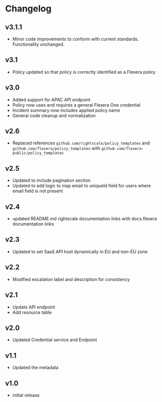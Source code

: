 # Changelog

## v3.1.1

- Minor code improvements to conform with current standards. Functionality unchanged.

## v3.1

- Policy updated so that policy is correctly identified as a Flexera policy

## v3.0

- Added support for APAC API endpoint
- Policy now uses and requires a general Flexera One credential
- Incident summary now includes applied policy name
- General code cleanup and normalization

## v2.6

- Replaced references `github.com/rightscale/policy_templates` and `github.com/flexera/policy_templates` with `github.com/flexera-public/policy_templates`

## v2.5

- Updated to include pagination section
- Updated to add logic to map email to uniqueId field for users where email field is not present

## v2.4

- updated README.md rightscale documentation links with docs.flexera documentation links

## v2.3

- Updated to set SaaS API host dynamically in EU and non-EU zone

## v2.2

- Modified escalation label and description for consistency

## v2.1

- Update API endpoint
- Add resource table

## v2.0

- Updated Credential service and Endpoint

## v1.1

- Updated the metadata

## v1.0

- initial release
